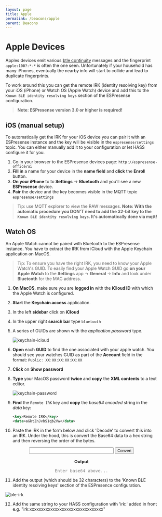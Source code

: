 ```yaml
---
layout: page
title: Apple
permalink: /beacons/apple
parent: Beacons
---
```


# Apple Devices

Apples devices emit various [btle continuity](https://github.com/furiousMAC/continuity) messages and the fingerprint `apple:100?:*-*` is often the one seen. Unfortunately if your household has many iPhones, eventually the nearby info will start to collide and lead to duplicate fingerprints.

To work around this you can get the remote IRK (identity resolving key) from your iOS (iPhone) or Watch OS (Apple Watch) device and add this to the `Known BLE identity resolving keys` section of the ESPresense configuration.

> **Note: ESPresense version 3.0 or higher is required!**


## iOS (manual setup)

To automatically get the IRK for your iOS device you can pair it with an ESPresense instance and the key will be visible in the `espresense/settings` topic. You can either manually add it to your configuration or let HASS configure it for you.

1. Go in your browser to the ESPresense devices page: `http://espresense-office/ui`
2. **Fill in** a name for your device in the **name field** and **click** the **Enroll** button.
3. **On your iPhone** to to **Settings** -> **Bluetooth** and you'll see a new **ESPresense** device.
4. **Pair** the device and the key becomes visible in the MQTT topic `espresense/settings`

> Tip: use MQTT explorer to view the RAW messages.
> **Note: With the automatic procedure you DON'T need to add the 32-bit key to the `Known BLE identity resolving keys`. It's automatically done via mqtt!**


## Watch OS

An Apple Watch cannot be paired with Bluetooth to the ESPresense instance. You have to extract the IRK from iCloud with the Apple Keychain application on MacOS.

> Tip: To ensure you have the right IRK, you need to know your Apple Watch's GUID. To easily find your Apple Watch GUID go **on your Apple Watch** to the **Settings** app -> **General** -> **Info** and look under **Bluetooth** for the MAC address. 

1. **On MacOS**, make sure you are **logged in** with the **iCloud ID** with which the Apple Watch is configured.
2. **Start** the **Keychain access** application.
3. In the left **sidebar** click on **iCloud**
4. In the upper right **search bar** type `bluetooth`
5. A series of GUIDs are shown with the *application password* type.

    ![keychain-icloud](../images/keychain_icloud.png)

1. **Open** each **GUID** to find the one associated with your apple watch. You should see your watches GUID as part of the **Account** field in the format: `Public: XX:XX:XX:XX:XX:XX`
3. **Click** on **Show password**
4. **Type** your MacOS password **twice** and **copy** the **XML contents** to a text editor.

    ![keychain-password](../images/keychain_password.png)

3. **Find** the `Remote IRK` key and **copy** the *base64 encoded* string in the *data* key:

    ```xml
    <key>Remote IRK</key>
    <data>aGktZnJvbS1qb2Vw</data>
    ```

9. Paste the IRK in the form below and click 'Decode' to convert this into an IRK. Under the hood, this is convert the Base64 data to a hex string and then reversing the order of the bytes.

<center>
<div>
  <script>
  function base64ToHex(str) {
    for (var i = 0, bin = atob(str.replace(/[ \r\n]+$/, "")), hex = []; i < bin.length; ++i) {
        let tmp = bin.charCodeAt(i).toString(16);
        if (tmp.length === 1) tmp = "0" + tmp;
        hex[hex.length] = tmp;
    }
    return hex;
  }

  function decode(e) {
    const input = document.getElementById('base64_input');
    const output = document.getElementById('base64_output');
    const data = input.value;
    output.innerText = base64ToHex(data).reverse().join('');
  }
  </script>
  <input type="text" id="base64_input" size="32">
  <button type="button" onclick="decode()">Convert</button>
  <br><br>
  <b>Output</b>
  <div id="base64_output" style="font-family: monospace;"><span style="color: gray">Enter base64 above...</span></div>
</div>
</center>

11. Add the output (which should be 32 characters) to the 'Known BLE identity resolving keys' section of the ESPresence configuration.
    
![ble-irk](../images/known_ble_irk.png)
    
12. Add the same string to your HASS configuration with 'irk:' added in front e.g. "irk:xxxxxxxxxxxxxxxxxxxxxxxxxxxxxxxx"


